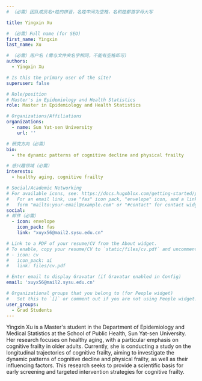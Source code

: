 ```yaml
---
# （必需）团队成员名+姓的拼音，名姓中间为空格，名和姓都首字母大写

title: Yingxin Xu

# （必需）Full name (for SEO)
first_name: Yingxin
last_name: Xu

# （必需）用户名 (需与文件夹名字相同，不能有空格即可)
authors:
  - Yingxin Xu

# Is this the primary user of the site?
superuser: false

# Role/position
# Master's in Epidemiology and Health Statistics
role: Master in Epidemiology and Health Statistics

# Organizations/Affiliations
organizations:
  - name: Sun Yat-sen University
    url: ''

# 研究方向（必需）
bio: 
  - the dynamic patterns of cognitive decline and physical frailty

# 感兴趣领域（必需）
interests:
  - healthy aging, cognitive frailty

# Social/Academic Networking
# For available icons, see: https://docs.hugoblox.com/getting-started/page-builder/#icons
#   For an email link, use "fas" icon pack, "envelope" icon, and a link in the
#   form "mailto:your-email@example.com" or "#contact" for contact widget.
social:
# 邮件（必需）
  - icon: envelope
    icon_pack: fas
    link: "xuyx56@mail2.sysu.edu.cn"

# Link to a PDF of your resume/CV from the About widget.
# To enable, copy your resume/CV to `static/files/cv.pdf` and uncomment the lines below.
# - icon: cv
#   icon_pack: ai
#   link: files/cv.pdf

# Enter email to display Gravatar (if Gravatar enabled in Config)
email: 'xuyx56@mail2.sysu.edu.cn'

# Organizational groups that you belong to (for People widget)
#   Set this to `[]` or comment out if you are not using People widget.
user_groups:
  - Grad Students
---
```


Yingxin Xu is a Master's student in the Department of Epidemiology and Medical Statistics at the School of Public Health, Sun Yat-sen University. Her research focuses on healthy aging, with a particular emphasis on cognitive frailty in older adults. Currently, she is conducting a study on the longitudinal trajectories of cognitive frailty, aiming to investigate the dynamic patterns of cognitive decline and physical frailty, as well as their influencing factors. This research seeks to provide a scientific basis for early screening and targeted intervention strategies for cognitive frailty.



